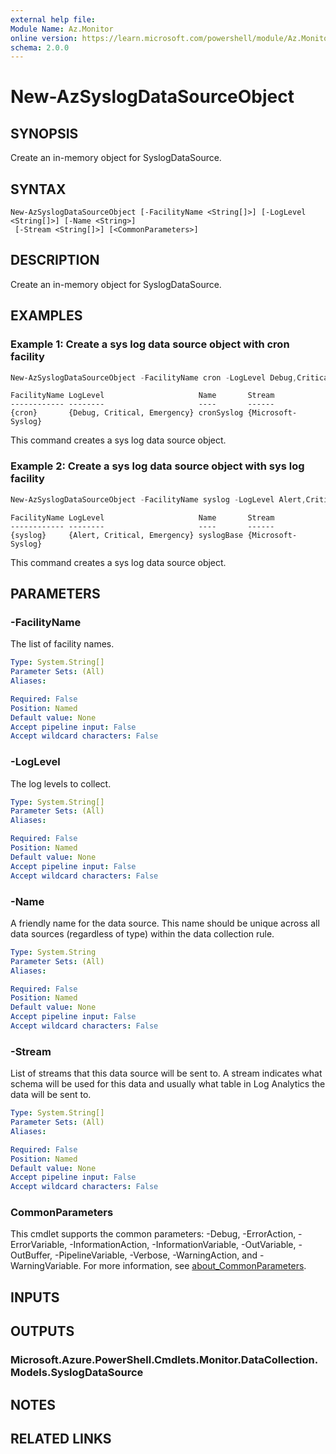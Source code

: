 ```yaml
---
external help file:
Module Name: Az.Monitor
online version: https://learn.microsoft.com/powershell/module/Az.Monitor/new-azsyslogdatasourceobject
schema: 2.0.0
---
```


# New-AzSyslogDataSourceObject

## SYNOPSIS
Create an in-memory object for SyslogDataSource.

## SYNTAX

```
New-AzSyslogDataSourceObject [-FacilityName <String[]>] [-LogLevel <String[]>] [-Name <String>]
 [-Stream <String[]>] [<CommonParameters>]
```

## DESCRIPTION
Create an in-memory object for SyslogDataSource.

## EXAMPLES

### Example 1: Create a sys log data source object with cron facility
```powershell
New-AzSyslogDataSourceObject -FacilityName cron -LogLevel Debug,Critical,Emergency -Name cronSyslog -Stream Microsoft-Syslog
```

```output
FacilityName LogLevel                     Name       Stream
------------ --------                     ----       ------
{cron}       {Debug, Critical, Emergency} cronSyslog {Microsoft-Syslog}
```

This command creates a sys log data source object.

### Example 2: Create a sys log data source object with sys log facility
```powershell
New-AzSyslogDataSourceObject -FacilityName syslog -LogLevel Alert,Critical,Emergency -Name syslogBase -Stream Microsoft-Syslog
```

```output
FacilityName LogLevel                     Name       Stream
------------ --------                     ----       ------
{syslog}     {Alert, Critical, Emergency} syslogBase {Microsoft-Syslog}
```

This command creates a sys log data source object.

## PARAMETERS

### -FacilityName
The list of facility names.

```yaml
Type: System.String[]
Parameter Sets: (All)
Aliases:

Required: False
Position: Named
Default value: None
Accept pipeline input: False
Accept wildcard characters: False
```

### -LogLevel
The log levels to collect.

```yaml
Type: System.String[]
Parameter Sets: (All)
Aliases:

Required: False
Position: Named
Default value: None
Accept pipeline input: False
Accept wildcard characters: False
```

### -Name
A friendly name for the data source.
        This name should be unique across all data sources (regardless of type) within the data collection rule.

```yaml
Type: System.String
Parameter Sets: (All)
Aliases:

Required: False
Position: Named
Default value: None
Accept pipeline input: False
Accept wildcard characters: False
```

### -Stream
List of streams that this data source will be sent to.
        A stream indicates what schema will be used for this data and usually what table in Log Analytics the data will be sent to.

```yaml
Type: System.String[]
Parameter Sets: (All)
Aliases:

Required: False
Position: Named
Default value: None
Accept pipeline input: False
Accept wildcard characters: False
```

### CommonParameters
This cmdlet supports the common parameters: -Debug, -ErrorAction, -ErrorVariable, -InformationAction, -InformationVariable, -OutVariable, -OutBuffer, -PipelineVariable, -Verbose, -WarningAction, and -WarningVariable. For more information, see [about_CommonParameters](http://go.microsoft.com/fwlink/?LinkID=113216).

## INPUTS

## OUTPUTS

### Microsoft.Azure.PowerShell.Cmdlets.Monitor.DataCollection.Models.SyslogDataSource

## NOTES

## RELATED LINKS

